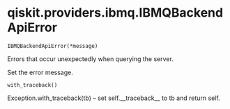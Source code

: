 # qiskit.providers.ibmq.IBMQBackendApiError



`IBMQBackendApiError(*message)`

Errors that occur unexpectedly when querying the server.

Set the error message.



`with_traceback()`

Exception.with\_traceback(tb) – set self.\_\_traceback\_\_ to tb and return self.
